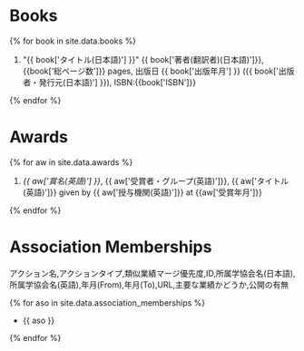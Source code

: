 # Books

{% for book in site.data.books %}

1. "{{ book['タイトル(日本語)'] }}" {{ book['著者(翻訳者)(日本語)']}}, {{book['総ページ数']}} pages, 出版日 {{ book['出版年月'] }} ({{ book['出版者・発行元(日本語)'] }}), ISBN:{{book['ISBN']}}

{% endfor %}

# Awards

{% for aw in site.data.awards %}

1. _{{ aw['賞名(英語)'] }}_, {{ aw['受賞者・グループ(英語)']}}, {{ aw['タイトル(英語)']}} given by {{ aw['授与機関(英語)']}} at {{aw['受賞年月']}}

{% endfor %}

# Association Memberships

アクション名,アクションタイプ,類似業績マージ優先度,ID,所属学協会名(日本語),所属学協会名(英語),年月(From),年月(To),URL,主要な業績かどうか,公開の有無

{% for aso in site.data.association_memberships %}

- {{ aso }}

{% endfor %}
